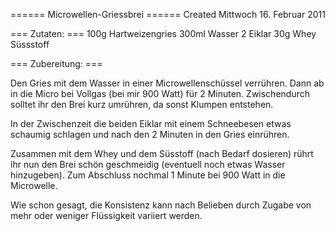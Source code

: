 
====== Microwellen-Griessbrei ======
Created Mittwoch 16. Februar 2011

=== Zutaten: ===
100g Hartweizengries
300ml Wasser
2 Eiklar
30g Whey
Süssstoff

=== Zubereitung: ===

Den Gries mit dem Wasser in einer Microwellenschüssel verrühren. Dann ab in die Micro bei Vollgas (bei mir 900 Watt) für 2 Minuten. Zwischendurch solltet ihr den Brei kurz umrühren, da sonst Klumpen entstehen.

In der Zwischenzeit die beiden Eiklar mit einem Schneebesen etwas schaumig schlagen und nach den 2 Minuten in den Gries einrühren.

Zusammen mit dem Whey und dem Süsstoff (nach Bedarf dosieren) rührt ihr nun den Brei schön geschmeidig (eventuell noch etwas Wasser hinzugeben). Zum Abschluss nochmal 1 Minute bei 900 Watt in die Microwelle.

Wie schon gesagt, die Konsistenz kann nach Belieben durch Zugabe von mehr oder weniger Flüssigkeit variiert werden.

